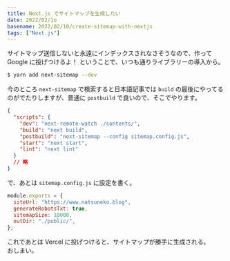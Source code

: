 ```yaml
---
title: Next.js でサイトマップを生成したい
date: 2022/02/1o
basename: 2022/02/10/create-sitemap-with-nextjs
tags: ["Next.js"]
---
```


サイトマップ送信しないと永遠にインデックスされなさそうなので、作って Google に投げつけるよ！
ということで、いつも通りライブラリーの導入から。

```bash
$ yarn add next-sitemap --dev
```

今のところ `next-sitemap` で検索すると日本語記事では `build` の最後にやってるのがでたりしますが、普通に `postbuild` で良いので、そこでやります。

```json
{
  "scripts": {
    "dev": "next-remote-watch ./contents/",
    "build": "next build",
    "postbuild": "next-sitemap --config sitemap.config.js",
    "start": "next start",
    "lint": "next lint"
  }
  // 略
}
```

で、あとは `sitemap.config.js` に設定を書く。

```javascript:sitemap.config.js
module.exports = {
  siteUrl: "https://www.natsuneko.blog",
  generateRobotsTxt: true,
  sitemapSize: 10000,
  outDir: "./public/",
};
```

これであとは Vercel に投げつけると、サイトマップが勝手に生成される。  
おしまい。
